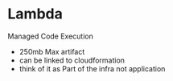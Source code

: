 # Lambda

Managed Code Execution
* 250mb Max artifact 
* can be linked to cloudformation
* think of it as Part of the infra not application
